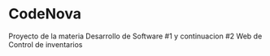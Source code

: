 # CodeNova
Proyecto de la materia Desarrollo de Software #1 y continuacion #2
Web de Control de inventarios
